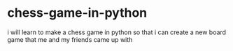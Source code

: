 # chess-game-in-python
i will learn to make a chess game in python so that i can create a new board game that me and my friends came up with
